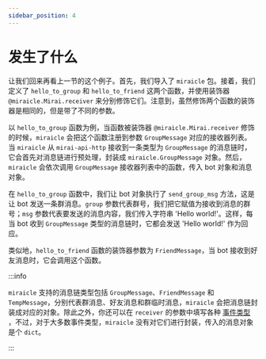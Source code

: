 ```yaml
---
sidebar_position: 4
---
```


# 发生了什么

让我们回来再看上一节的这个例子。首先，我们导入了 `miraicle` 包。接着，我们定义了 `hello_to_group` 和 `hello_to_friend` 这两个函数，并使用装饰器 `@miraicle.Mirai.receiver` 来分别修饰它们。注意到，虽然修饰两个函数的装饰器是相同的，但是带了不同的参数。

以 `hello_to_group` 函数为例，当函数被装饰器 `@miraicle.Mirai.receiver` 修饰的时候，`miraicle` 会把这个函数注册到参数 `GroupMessage` 对应的接收器列表。当 `miraicle` 从 `mirai-api-http` 接收到一条类型为 `GroupMessage` 的消息链时，它会首先对消息链进行预处理，封装成 `miraicle.GroupMessage` 对象。然后，`miraicle` 会依次调用 `GroupMessage` 接收器列表中的函数，传入 bot 对象和消息对象。

在 `hello_to_group` 函数中，我们让 bot 对象执行了 `send_group_msg` 方法，这是让 bot 发送一条群消息。`group` 参数代表群号，我们把它赋值为接收到消息的群号；`msg` 参数代表要发送的消息内容，我们传入字符串 'Hello world!'。这样，每当 bot 收到 `GroupMessage` 类型的消息链时，它都会发送 'Hello world!' 作为回应。

类似地，`hello_to_friend` 函数的装饰器参数为 `FriendMessage`，当 bot 接收到好友消息时，它会调用这个函数。

:::info

`miraicle` 支持的消息链类型包括 `GroupMessage`、`FriendMessage` 和 `TempMessage`，分别代表群消息、好友消息和群临时消息，`miraicle` 会把消息链封装成对应的对象。除此之外，你还可以在 `receiver` 的参数中填写各种 [事件类型](https://github.com/project-mirai/mirai-api-http/blob/master/docs/api/EventType.md) ，不过，对于大多数事件类型，`miraicle` 没有对它们进行封装，传入的消息对象是个 `dict`。

:::
